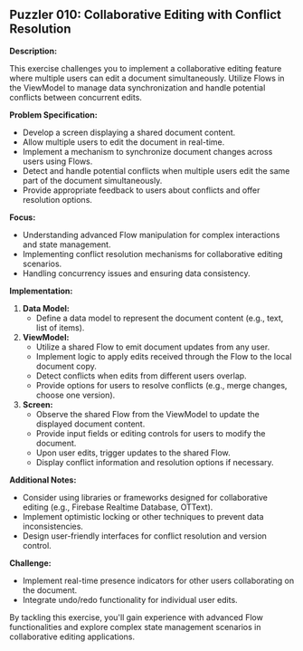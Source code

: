 ## Puzzler 010: Collaborative Editing with Conflict Resolution

**Description:**

This exercise challenges you to implement a collaborative editing feature where multiple users can edit a document simultaneously. Utilize Flows in the ViewModel to manage data synchronization and handle potential conflicts between concurrent edits.

**Problem Specification:**

* Develop a screen displaying a shared document content.
* Allow multiple users to edit the document in real-time.
* Implement a mechanism to synchronize document changes across users using Flows.
* Detect and handle potential conflicts when multiple users edit the same part of the document simultaneously.
* Provide appropriate feedback to users about conflicts and offer resolution options.

**Focus:**

* Understanding advanced Flow manipulation for complex interactions and state management.
* Implementing conflict resolution mechanisms for collaborative editing scenarios.
* Handling concurrency issues and ensuring data consistency.

**Implementation:**

1. **Data Model:**
    * Define a data model to represent the document content (e.g., text, list of items).
2. **ViewModel:**
    * Utilize a shared Flow to emit document updates from any user.
    * Implement logic to apply edits received through the Flow to the local document copy.
    * Detect conflicts when edits from different users overlap.
    * Provide options for users to resolve conflicts (e.g., merge changes, choose one version).
3. **Screen:**
    * Observe the shared Flow from the ViewModel to update the displayed document content.
    * Provide input fields or editing controls for users to modify the document.
    * Upon user edits, trigger updates to the shared Flow.
    * Display conflict information and resolution options if necessary.

**Additional Notes:**

* Consider using libraries or frameworks designed for collaborative editing (e.g., Firebase Realtime Database, OTText).
* Implement optimistic locking or other techniques to prevent data inconsistencies.
* Design user-friendly interfaces for conflict resolution and version control.

**Challenge:**

* Implement real-time presence indicators for other users collaborating on the document.
* Integrate undo/redo functionality for individual user edits.

By tackling this exercise, you'll gain experience with advanced Flow functionalities and explore complex state management scenarios in collaborative editing applications.
